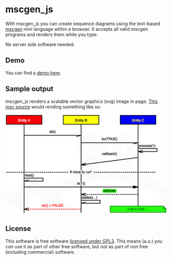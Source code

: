 mscgen_js
=========

With mscgen_js you can create sequence diagrams using the
text-based [mscgen][1] mini language within a browser. 
It accepts all valid mscgen programs and renders them while you
type.

No server side software needed.

Demo
----
You can find a [demo here][2].

Sample output
-------------
mscgen_js renders a scalable vector graphics (svg) image in page. 
[This msc source][4] would rending something like so:

![a sample sequence chart](/samples/readme.png) 


License
-------
This software is free software [licensed under GPL3][3]. This means (a.o.) you _can_ use
it as part of other free software, but _not_ as part of non free (including commercial)
software.

[1]: http://www.mcternan.me.uk/mscgen/index.html
[2]: http://home.kpn.nl/chromx/mscgen_js/index.html
[3]: license.md
[4]: samples/readme.msc
